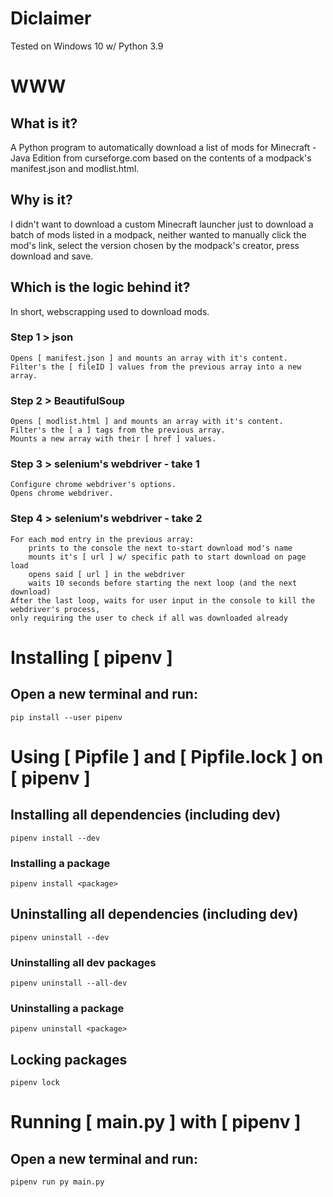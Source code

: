 # Diclaimer
Tested on Windows 10 w/ Python 3.9

# WWW
## What is it?
A Python program to automatically download a list of mods for Minecraft - Java Edition from curseforge.com based on the contents of a modpack's manifest.json and modlist.html.
## Why is it?
I didn't want to download a custom Minecraft launcher just to download a batch of mods listed in a modpack, neither wanted to manually click the mod's link, select the version chosen by the modpack's creator, press download and save.
## Which is the logic behind it?
In short, webscrapping used to download mods.
### Step 1 > json
```
Opens [ manifest.json ] and mounts an array with it's content.
Filter's the [ fileID ] values from the previous array into a new array.
```
### Step 2 > BeautifulSoup
```
Opens [ modlist.html ] and mounts an array with it's content.
Filter's the [ a ] tags from the previous array.
Mounts a new array with their [ href ] values.
```
### Step 3 > selenium's webdriver - take 1
```
Configure chrome webdriver's options.
Opens chrome webdriver.
```
### Step 4 > selenium's webdriver - take 2
```
For each mod entry in the previous array:
    prints to the console the next to-start download mod's name
    mounts it's [ url ] w/ specific path to start download on page load
    opens said [ url ] in the webdriver
    waits 10 seconds before starting the next loop (and the next download)
After the last loop, waits for user input in the console to kill the webdriver's process,
only requiring the user to check if all was downloaded already
```

# Installing [ pipenv ]
## Open a new terminal and run:
```
pip install --user pipenv
```

# Using [ Pipfile ] and [ Pipfile.lock ] on [ pipenv ]
## Installing all dependencies (including dev)
```
pipenv install --dev
```
### Installing a package
```
pipenv install <package>
```
## Uninstalling all dependencies (including dev)
```
pipenv uninstall --dev
```
### Uninstalling all dev packages
```
pipenv uninstall --all-dev
```
### Uninstalling a package
```
pipenv uninstall <package>
```
## Locking packages
```
pipenv lock
```

# Running [ main.py ] with [ pipenv ]
## Open a new terminal and run:
```
pipenv run py main.py
```